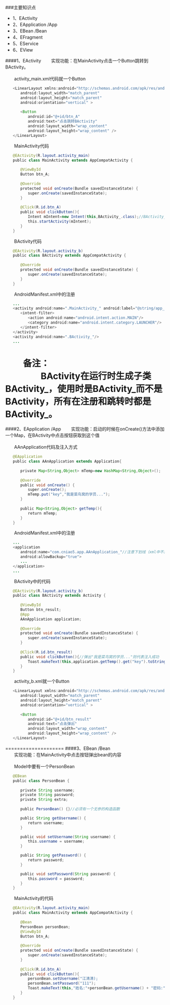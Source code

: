 
###主要知识点
* 1、EActivity
* 2、EApplication   /App
* 3、EBean    /Bean  
* 4、EFragment
* 5、EService
* 6、EView

####1、EActivity
　　实现功能：在MainActivity点击一个Button跳转到BActivity。
<br/>
<br/>
　　activity_main.xml代码就一个Button
```Java
　　<LinearLayout xmlns:android="http://schemas.android.com/apk/res/android"
　　　　android:layout_width="match_parent"
　　　　android:layout_height="match_parent"
　　　　android:orientation="vertical" >
　　　
　　　　<Button
　　　　　　android:id="@+id/btn_A"
　　　　　　android:text="点击跳转BActivity"
　　　　　　android:layout_width="wrap_content"
　　　　　　android:layout_height="wrap_content" />
　　</LinearLayout>
```
　　MainActivity代码
```Java
　　@EActivity(R.layout.activity_main)
　　public class MainActivity extends AppCompatActivity {
    　
　　　　@ViewById
　　　　Button btn_A;
　　　
　　　　@Override
　　　　protected void onCreate(Bundle savedInstanceState) {
　　　　　　super.onCreate(savedInstanceState);
　　　　}
    　
　　　　@Click(R.id.btn_A)
　　　　public void clickButton(){
　　　　　　Intent mIntent=new Intent(this,BActivity_.class);//BActivity_（注意）
　　　　　　this.startActivity(mIntent);
　　　　}
　　}
```
　　BActivity代码
```Java
　　@EActivity(R.layout.activity_b)
　　public class BActivity extends AppCompatActivity {
     
　　　　@Override
　　　　protected void onCreate(Bundle savedInstanceState) {
　　　　　　super.onCreate(savedInstanceState);
　　　　} 
　　}
```
　　AndroidManifest.xml中的注册
```Java
　　...
　　<activity android:name=".MainActivity_" android:label="@string/app_name">
　　　　<intent-filter>
　　　　　　<action android:name="android.intent.action.MAIN"/>
　　　　　　<category android:name="android.intent.category.LAUNCHER"/>
　　　　</intent-filter>
　　</activity>
　　<activity android:name=".BActivity_"/>
　　...
```
　　备注：<br/>
　　　　BActivity在运行时生成子类BActivity_，使用时是BActivity_而不是BActivity，所有在注册和跳转时都是BActivity_。
　　　　
=========================================================================
####2、EApplication /App
　　实现功能：启动的时候在onCreate()方法中添加一个Map，在BActivity中点击按钮获取到这个值
<br/>
<br/>
　　AAnApplication代码及注入方式
```Java
　　@EApplication
　　public class AAnApplication extends Application{
　　
　　　　private Map<String,Object> mTemp=new HashMap<String,Object>();
　　　　
　　　　@Override
　　　　public void onCreate() {
　　　　　　super.onCreate();
　　　　　　mTemp.put("key","我是菜鸟窝的学员...");
　　　　}
　　　　
　　　　public Map<String,Object> getTemp(){
　　　　　　return mTemp;
　　　　}
　　}
```
　　AndroidManifest.xml中的注册
```Java
　　...
　　<application 
　　　　android:name="com.cniao5.app.AAnApplication_"//注意下划线（xml中不是这么注释）
　　　　android:allowBackup="true">
　　　　...
　　</application>
　　...
```
　　BActivity中的代码
```Java
　　@EActivity(R.layout.activity_b)
　　public class BActivity extends Activity {
　　
　　　　@ViewById
　　　　Button btn_result;
　　　　@App
　　　　AAnApplication application;
　　　　
　　　　@Override
　　　　protected void onCreate(Bundle savedInstanceState) {
　　　　　　super.onCreate(savedInstanceState);
　　　　}
　　　　
　　　　@Click(R.id.btn_result)
　　　　public void clickButton(){//弹出"我是菜鸟窝的学员..."则代表注入成功
　　　　　　Toast.makeText(this,application.getTemp().get("key").toString,Toast.LENGTH_SHORT).show();
　　　　}
　　}
```
　　activity_b.xml就一个Button
```Java
　　<LinearLayout xmlns:android="http://schemas.android.com/apk/res/android"
　　　　android:layout_width="match_parent"
　　　　android:layout_height="match_parent"
　　　　android:orientation="vertical" >
　　　
　　　　<Button
　　　　　　android:id="@+id/btn_result"
　　　　　　android:text="点击弹出"
　　　　　　android:layout_width="wrap_content"
　　　　　　android:layout_height="wrap_content" />
　　</LinearLayout>
```

====================
####3、EBean    /Bean  
　　实现功能：在MainActivity中点击按钮弹出bean的内容
<br/>
<br/>
　　Model中要有一个PersonBean
```Java
　　@EBean
　　public class PersonBean {
　　
　　　　private String username;
　　　　private String password;
　　　　private String extra;
　　　　
　　　　public PersonBean() {}//必须有一个无参的构造函数

　　　　public String getUsername() {
　　　　　　return username;
　　　　}

　　　　public void setUsername(String username) {
　　　　　　this.username = username;
　　　　}

　　　　public String getPassword() {
　　　　　　return password;
　　　　}

　　　　public void setPassword(String password) {
　　　　　　this.password = password;
　　　　}　
　　}
```
　　MainActivity的代码
```Java
　　@EActivity(R.layout.activity_main)
　　public class MainActivity extends AppCompatActivity {
　　
　　　　@Bean
　　　　PersonBean personBean;
　　　　@ViewById
　　　　Button btn_A;
　　　　
　　　　@Override
　　　　protected void onCreate(Bundle savedInstanceState) {
　　　　　　super.onCreate(savedInstanceState);
　　　　}
　　　　
　　　　@Click(R.id.btn_A)
　　　　public void clickButton(){
　　　　　　personBean.setUsername("江清清);
　　　　　　personBean.setPassword("111");
　　　　　　Toast.makeText(this,"姓名:"+personBean.getUsername() + "密码:" + personBean.getPassword(),Toast.LENGTH_SHORT).show();
　　　　}
　　}
```



